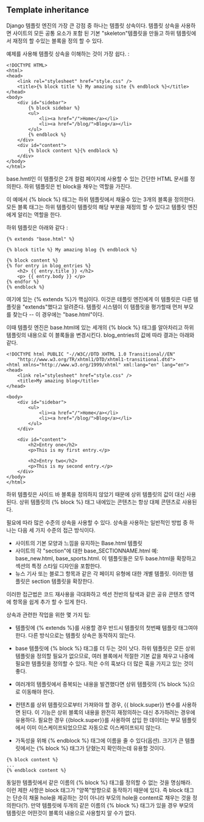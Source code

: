 ## Template inheritance
Django 템플릿 엔진의 가장 큰 강점 중 하나는 템플릿 상속이다. 템플릿 상속을 사용하면 사이트의 모든 공통 요소가 포함 된 기본 "skeleton"템플릿을 만들고 하위 템플릿에서 재정의 할 수있는 블록을 정의 할 수 있다.

예제를 사용해 템플릿 상속을 이해하는 것이 가장 쉽다. : 
```
<!DOCTYPE HTML>
<html>
<head>
    <link rel="stylesheet" href="style.css" />
    <title>{% block title %} My amazing site {% endblock %}</title>
</head>
<body>
    <div id="sidebar">
        {% block sidebar %}
        <ul>
            <li><a href="/">Home</a></li>
            <li><a href="/blog/">Blog</a></li>
        </ul>
        {% endblock %}
    </div>
    <div id="content">
        {% block content %}{% endblock %}
    </div>
</body>
</html>
```
base.hmtl인 이 템플릿은 2개 컬럼 페이지에 사용할 수 있는 간단한 HTML 문서를 정의한다. 하위 템플릿은 빈 block을 채우는 역할을 가진다. 

이 예에서 {% block %} 태그는 하위 템플릿에서 채울수 있는 3개의 블록을 정의한다. 모든 블록 태그는 하위 템플릿이 템플릿의 해당 부분을 재정의 할 수 있다고 템플릿 엔진에게 알리는 역할을 한다.

하위 템플릿은 아래와 같다 :
```
{% extends "base.html" %}

{% block title %} My amazing blog {% endblock %}

{% block content %}
{% for entry in blog_entries %}
    <h2> {{ entry.title }} </h2>
    <p> {{ entry.body }} </p>
{% endfor %}
{% endblock %}
```

여기에 있는 {% extends %}가 핵심이다. 이것은 테플릿 엔진에게 이 템플릿은 다른 템플릿을 "extends"했다고 알려준다. 템플릿 시스템이 이 템플릿을 평가할때 먼저 부모를 찾는다 -- 이 경우에는 "base.html"이다.

이때 템플릿 엔진은 base.html에 있는 세개의 {% block %} 태그를 알아차리고 하위 템플릿의 내용으로 이 블록들을 변경시킨다. blog_entries의 값에 따라 결과는 아래와 같다.
```
<!DOCTYPE html PUBLIC "-//W3C//DTD XHTML 1.0 Transitional//EN"
    "http://www.w3.org/TR/xhtml1/DTD/xhtml1-transitional.dtd">
<html xmlns="http://www.w3.org/1999/xhtml" xml:lang="en" lang="en">
<head>
    <link rel="stylesheet" href="style.css" />
    <title>My amazing blog</title>
</head>

<body>
    <div id="sidebar">
        <ul>
            <li><a href="/">Home</a></li>
            <li><a href="/blog/">Blog</a></li>
        </ul>
    </div>

    <div id="content">
        <h2>Entry one</h2>
        <p>This is my first entry.</p>

        <h2>Entry two</h2>
        <p>This is my second entry.</p>
    </div>
</body>
</html>
```

하위 템플릿은 사이드 바 블록을 정의하지 않았기 때문에 상위 템플릿의 값이 대신 사용된다. 상위 템플릿의 {% block %} 태그 내에있는 콘텐츠는 항상 대체 콘텐츠로 사용된다.

필요에 따라 많은 수준의 상속을 사용할 수 있다. 상속을 사용하는 일반적인 방법 중 하나는 다음 세 가지 수준의 접근 방식이다.
* 사이트의 기본 모양과 느낌을 유지하는 Base.html 템플릿
* 사이트의 각 "section"에 대한 base_SECTIONNAME.html 예: base_new.html, base_sports.html. 이 템플릿들은 모두 base.html을 확장하고 섹션의 특정 스타일 디자인을 포함한다.
* 뉴스 기사 또는 블로그 항목과 같은 각 페이지 유형에 대한 개별 템플릿. 이러한 템플릿은 section 템플릿을 확장한다.

이러한 접근법은 코드 재사용을 극대화하고 섹션 전반의 탐색과 같은 공유 콘텐츠 영역에 항목을 쉽게 추가 할 수 있게 한다.

상속과 관련한 작업을 위한 몇 가지 팁:
* 템플릿에 {% extends %}를 사용할 경우 반드시 템플릿의 첫번째 템플릿 태그여야 한다. 다른 방식으로는 템플릿 상속은 동작하지 않는다.
* base 템플릿에 {% block %} 태그를 더 두는 것이 낫다. 하위 템플릿은 모든 상위 템플릿을 정의할 필요가 없으므로, 여러 블록에서 적절한 기본 값을 채우고 나중에 필요한 템플릿을 정의할 수 있다. 적은 수의 훅보다 더 많은 훅을 가지고 있는 것이 좋다.
* 여러개의 템플릿에서 중복되는 내용을 발견했다면 상위 템플릿의 {% block %}으로 이동해야 한다.
* 컨텐츠를 상위 템플릿으로부터 가져와야 할 경우, {{ block.super}} 변수를 사용하면 된다. 이 기능은 상위 블록의 내용을 완전히 재정의하는 대신 추가하려는 경우에 유용하다. 필요한 경우 {{block.super}}를 사용하여 삽입 한 데이터는 부모 템플릿에서 이미 이스케이프되었으므로 자동으로 이스케이프되지 않는다. 
  
* 가독성을 위해 {% endblock %} 태그에 이름을 줄 수 있다(옵션). 크기가 큰 템플릿에서는 {% block %} 태그가 닫혔는지 확인하는데 유용할 것이다.
```
{% block content %}
...
{% endblock content %}
```

동일한 템플릿에서 같은 이름의 {% block %} 태그를 정의할 수 없는 것을 명심해라. 이런 제한 사항은 block 태그가 "양쪽"방향으로 동작하기 때문에 있다. 즉 block 태그는 단순히 채울 hole을 제공하는 것이 아니라 부모의 hole을 content로 채우는 것을 정의한다(?). 만약 템플릿에 두개의 같은 이름의 {% block %} 태그가 있을 경우 부모의 템플릿은 어떤것이 블록의 내용으로 사용할지 알 수가 없다. 

